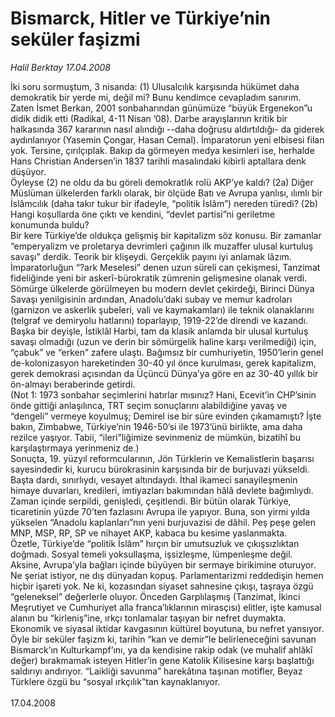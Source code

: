 # Bismarck, Hitler ve Türkiye’nin seküler faşizmi

*Halil Berktay 17.04.2008*

<div class="taraf_structure_2col_1zq">
<div class="margen_n">



 <p>İki soru sormuştum, 3 nisanda: (1) Ulusalcılık karşısında hükümet daha demokratik bir yerde mi, değil mi? Bunu kendimce cevapladım sanırım. Zaten İsmet Berkan, 2001 sonbaharından günümüze “büyük Ergenekon”u didik didik etti (Radikal, 4-11 Nisan ’08). Darbe arayışlarının kritik bir halkasında 367 kararının nasıl alındığı --daha doğrusu aldırtıldığı- da giderek aydınlanıyor (Yasemin Çongar, Hasan Cemal). İmparatorun yeni elbisesi filan yok. Tersine, çırılçıplak. Bakıp da görmeyen medya kesimleri ise, herhalde Hans Christian Andersen’in 1837 tarihli masalındaki kibirli aptallara denk düşüyor.<br/>
 Öyleyse (2) ne oldu da bu göreli demokratlık rolü AKP’ye kaldı? (2a) Diğer Müslüman ülkelerden farklı olarak, bir ölçüde Batı ve Avrupa yanlısı, ılımlı bir İslâmcılık (daha takır tukur bir ifadeyle, “politik İslâm”) nereden türedi? (2b) Hangi koşullarda öne çıktı ve kendini, “devlet partisi”ni geriletme konumunda buldu? <br/>
Bir kere Türkiye’de oldukça gelişmiş bir kapitalizm söz konusu. Bir zamanlar “emperyalizm ve proletarya devrimleri çağının ilk muzaffer ulusal kurtuluş savaşı” derdik. Teorik bir klişeydi. Gerçeklik payını iyi anlamak lâzım. İmparatorluğun “?ark Meselesi” denen uzun süreli can çekişmesi, Tanzimat fideliğinde yeni bir askerî-bürokratik zümrenin gelişmesine olanak verdi. Sömürge ülkelerde görülmeyen bu modern devlet çekirdeği, Birinci Dünya Savaşı yenilgisinin ardından, Anadolu’daki subay ve memur kadroları (garnizon ve askerlik şubeleri, vali ve kaymakamları) ile teknik olanaklarını (telgraf ve demiryolu hatlarını) toparlayıp, 1919-22’de direndi ve kazandı. Başka bir deyişle, İstiklâl Harbi, tam da klasik anlamda bir ulusal kurtuluş savaşı olmadığı (uzun ve derin bir sömürgelik haline karşı verilmediği) için, “çabuk” ve “erken” zafere ulaştı. Bağımsız bir cumhuriyetin, 1950’lerin genel de-kolonizasyon hareketinden 30-40 yıl önce kurulması, gerek kapitalizm, gerek demokrasi açısından da Üçüncü Dünya’ya göre en az 30-40 yıllık bir ön-almayı beraberinde getirdi.<br/>
(Not 1: 1973 sonbahar seçimlerini hatırlar mısınız? Hani, Ecevit’in CHP’sinin önde gittiği anlaşılınca, TRT seçim sonuçlarını alabildiğine yavaş ve “dengeli” vermeye koyulmuş; Demirel ise bir süre evinden çıkamamıştı? İşte bakın, Zimbabwe, Türkiye’nin 1946-50’si ile 1973’ünü birlikte, ama daha rezilce yaşıyor. Tabii, “ileri”liğimize sevinmeniz de mümkün, bizatihî bu karşılaştırmaya yerinmeniz de.) <br/>
Sonuçta, 19. yüzyıl reformcularının, Jön Türklerin ve Kemalistlerin başarısı sayesindedir ki, kurucu bürokrasinin karşısında bir de burjuvazi yükseldi. Başta dardı, sınırlıydı, vesayet altındaydı. İthal ikameci sanayileşmenin himaye duvarları, kredileri, imtiyazları bakımından hâlâ devlete bağımlıydı. Zaman içinde serpildi, genişledi, çeşitlendi. Bir bütün olarak Türkiye, ticaretinin yüzde 70’ten fazlasını Avrupa ile yapıyor. Buna, son yirmi yılda yükselen “Anadolu kaplanları”nın yeni burjuvazisi de dâhil. Peş peşe gelen MNP, MSP, RP, SP ve nihayet AKP, kabaca bu kesime yaslanmakta. <br/>
Özetle, Türkiye’de “politik İslâm” hırçın bir umutsuzluk ve çıkışsızlıktan doğmadı. Sosyal temeli yoksullaşma, işsizleşme, lümpenleşme değil. Aksine, Avrupa’yla bağları içinde büyüyen bir sermaye birikimine oturuyor. Ne şeriat istiyor, ne dış dünyadan kopuş. Parlamentarizmi reddedişin hemen hiçbir işareti yok. Ne ki, kozasından siyaset sahnesine çıkışı, taşraya özgü “geleneksel” değerlerle oluyor. Önceden Garplılaşmış (Tanzimat, İkinci Meşrutiyet ve Cumhuriyet alla franca’lıklarının mirasçısı) elitler, işte kamusal alanın bu “kirleniş”ine, ırkçı tonlamalar taşıyan bir nefret duymakta. <br/>
Ekonomik ve siyasal iktidar kavgasının kültürel boyutuna, bu nefret yansıyor. Öyle bir seküler faşizm ki, tarihin “kan ve demir”le belirleneceğini savunan Bismarck’ın Kulturkampf’ını, ya da kendisine rakip odak (ve muhalif ahlâkî değer) bırakmamak isteyen Hitler’in gene Katolik Kilisesine karşı başlattığı saldırıyı andırıyor. “Laikliği savunma” harekâtına taşınan motifler, Beyaz Türklere özgü bu “sosyal ırkçılık”tan kaynaklanıyor.<br/>
<br/>
17.04.2008</p>
<br/>
<br/>
<br/>



<br/>


<div id="taraf_not">
</div>

</div>


</div>

